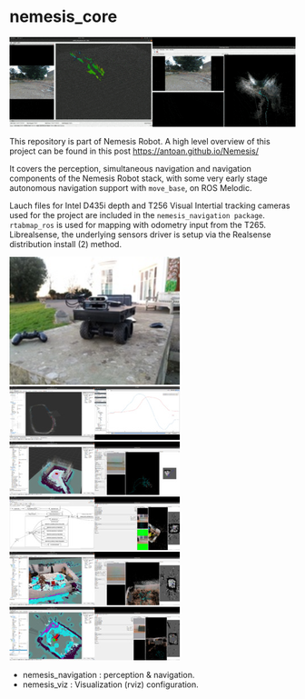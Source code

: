 # nemesis_core

![Mapping Session](/docs/images/nemesis_mapping.gif)

This repository is part of Nemesis Robot. A high level overview of this project can be found in this post https://antoan.github.io/Nemesis/

It covers the perception, simultaneous navigation and navigation components of the Nemesis Robot stack, with some very early  stage autonomous navigation support with `move_base`, on ROS Melodic. 

Lauch files for Intel D435i depth and T256 Visual Intertial tracking cameras used for the project are included in the `nemesis_navigation package`. `rtabmap_ros` is used for mapping with odometry input from the T265. Librealsense, the underlying sensors driver is setup via the Realsense distribution install (2) method.

<p>
  <img src="/docs/images/20220204_164520.jpg" width="300">
  <img src="/docs/images/2021-11-09 23-06-32.jpg" width="300">
  <img src="/docs/images/2021-12-06 14-20-24.jpg" width="300">
  <img src="/docs/images/2021-12-11 01-37-28.jpg" width="300">
  <img src="/docs/images/2021-12-14 21-38-54.jpg" width="300">
  <img src="/docs/images/2021-12-14 22-58-22.jpg" width="300">
</p>

- nemesis_navigation : perception & navigation.
- nemesis_viz : Visualization (rviz) configuration.
